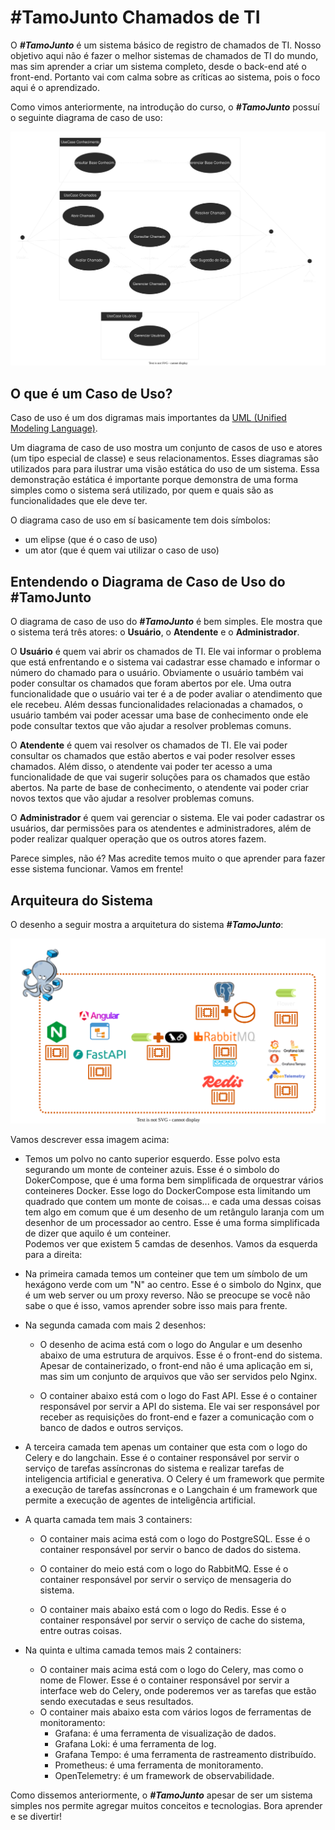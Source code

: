 # #TamoJunto Chamados de TI

O ***#TamoJunto*** é um sistema básico de registro de chamados de TI. Nosso objetivo aqui não é fazer o melhor sistemas de chamados de TI do mundo, mas sim aprender a criar um sistema completo, desde o back-end até o front-end. Portanto vai com calma sobre as críticas ao sistema, pois o foco aqui é o aprendizado.

Como vimos anteriormente, na introdução do curso, o ***#TamoJunto*** possuí o seguinte diagrama de caso de uso:

![Diagrama de Caso de Uso](assets/CasoUsoTamoJunto.svg)

## O que é um Caso de Uso?

Caso de uso é um dos digramas mais importantes da [UML (Unified Modeling Language)](https://pt.wikipedia.org/wiki/UML). 

Um diagrama de caso de uso mostra um conjunto de casos de uso e atores (um tipo especial de classe) e seus relacionamentos. Esses diagramas são utilizados para para ilustrar uma visão estática do  uso de um sistema. Essa demonstração estática é importante porque demonstra de uma forma simples como o sistema será utilizado, por quem e quais são as funcionalidades que ele deve ter.

O diagrama caso de uso em sí basicamente tem dois símbolos: 

- um elipse (que é o caso de uso)
- um ator (que é quem vai utilizar o caso de uso)

## Entendendo o Diagrama de Caso de Uso do #TamoJunto

O diagrama de caso de uso do ***#TamoJunto*** é bem simples. Ele mostra que o sistema terá três atores: o **Usuário**, o **Atendente** e o **Administrador**.

O **Usuário** é quem vai abrir os chamados de TI. Ele vai informar o problema que está enfrentando e o sistema vai cadastrar esse chamado e informar o número do chamado para o usuário. Obviamente o usuário também vai poder consultar os chamados que foram abertos por ele. Uma outra funcionalidade que o usuário vai ter é a de poder avaliar o atendimento que ele recebeu. Além dessas funcionalidades relacionadas a chamados, o usuário também vai poder acessar uma base de conhecimento onde ele pode consultar textos que vão ajudar a resolver problemas comuns.

O **Atendente** é quem vai resolver os chamados de TI. Ele vai poder consultar os chamados que estão abertos e vai poder resolver esses chamados. Além disso, o atendente vai poder ter acesso a uma funcionalidade de que vai sugerir soluções para os chamados que estão abertos. Na parte de base de conhecimento, o atendente vai poder criar novos textos que vão ajudar a resolver problemas comuns.

O **Administrador** é quem vai gerenciar o sistema. Ele vai poder cadastrar os usuários, dar permissões para os atendentes e administradores, além de poder realizar qualquer operação que os outros atores fazem.

Parece simples, não é? Mas acredite temos muito o que aprender para fazer esse sistema funcionar. Vamos em frente!

## Arquiteura do Sistema

O desenho a seguir mostra a arquitetura do sistema ***#TamoJunto***:

![Arquitetura do Sistema](assets/TamoJunto-Arquitetura.svg)

Vamos descrever essa imagem acima:

- Temos um polvo no canto superior esquerdo. Esse polvo esta segurando um monte de conteiner azuis. Esse é o simbolo do DokerCompose, que é uma forma bem simplificada de orquestrar vários conteineres Docker. Esse logo do DockerCompose esta limitando um quadrado que contem um monte de coisas... e cada uma dessas coisas tem algo em comum que é um desenho de um retângulo laranja com um desenhor de um processador ao centro. Esse é uma forma simplificada de dizer que aquilo é um conteiner.<br> Podemos ver que existem 5 camdas de desenhos. Vamos da esquerda para a direita:

- Na primeira camada temos um conteiner que tem um símbolo de um hexágono verde com um "N" ao centro. Esse é o simbolo do Nginx, que é um web server ou um proxy reverso. Não se preocupe se você não sabe o que é isso, vamos aprender sobre isso mais para frente.

- Na segunda camada com mais 2 desenhos:
    - O desenho de acima está com o logo do Angular e um desenho abaixo de uma estrutura de arquivos. Esse é o front-end do sistema. Apesar de containerizado, o front-end não é uma aplicação em si, mas sim um conjunto de arquivos que vão ser servidos pelo Nginx.

    - O container abaixo está com o logo do Fast API. Esse é o container responsável por servir a API do sistema. Ele vai ser responsável por receber as requisições do front-end e fazer a comunicação com o banco de dados e outros serviços.

- A terceira camada tem apenas um container que esta com o logo do Celery e do langchain. Esse é o container responsável por servir o serviço de tarefas assíncronas do sistema e realizar tarefas de inteligencia artificial e generativa. O Celery é um framework que permite a execução de tarefas assíncronas e o Langchain é um framework que permite a execução de agentes de inteligência artificial.

- A quarta camada tem mais 3 containers:
    - O container mais acima está com o logo do PostgreSQL. Esse é o container responsável por servir o banco de dados do sistema.

    - O container do meio está com o logo do RabbitMQ. Esse é o container responsável por servir o serviço de mensageria do sistema.

    - O container mais abaixo está com o logo do Redis. Esse é o container responsável por servir o serviço de cache do sistema, entre outras coisas.

- Na quinta e ultima camada temos mais 2 containers:
    - O container mais acima está com o logo do Celery, mas como o nome de Flower. Esse é o container responsável por servir a interface web do Celery, onde poderemos ver as tarefas que estão sendo executadas e seus resultados.
    - O container mais abaixo esta com vários logos de ferramentas de monitoramento:
        - Grafana: é uma ferramenta de visualização de dados.
        - Grafana Loki: é uma ferramenta de log.
        - Grafana Tempo: é uma ferramenta de rastreamento distribuído.
        - Prometheus: é uma ferramenta de monitoramento.
        - OpenTelemetry: é um framework de observabilidade.

Como dissemos anteriormente, o ***#TamoJunto*** apesar de ser um sistema simples nos permite agregar muitos conceitos e tecnologias. Bora aprender e se divertir!


